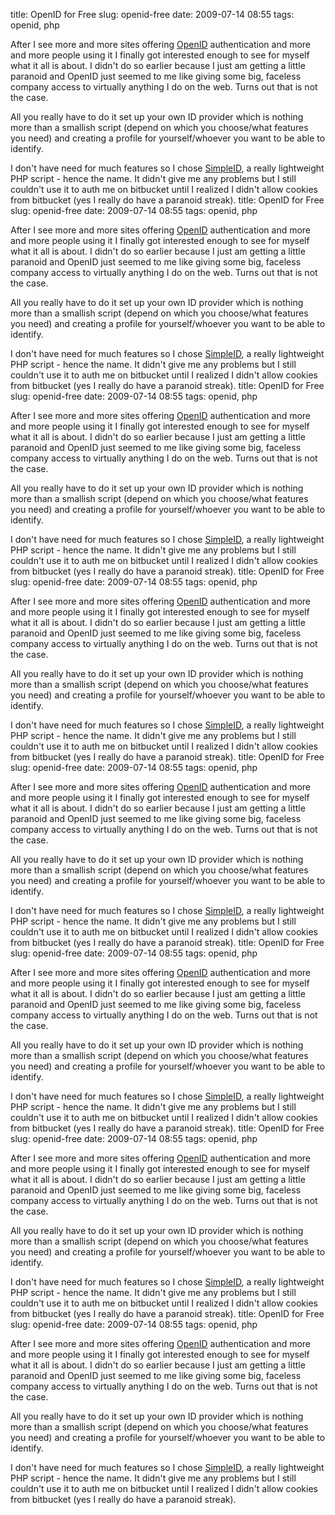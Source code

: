title: OpenID for Free
slug: openid-free
date: 2009-07-14 08:55
tags: openid, php

After I see more and more sites offering [OpenID](http://openid.net/) authentication and more and more people using it I finally got interested enough to see for myself what it all is about. I didn't do so earlier because I just am getting a little paranoid and OpenID just seemed to me like giving some big, faceless company access to virtually anything I do on the web. Turns out that is not the case.

All you really have to do it set up your own ID provider which is nothing more than a smallish script (depend on which you choose/what features you need) and creating a profile for yourself/whoever you want to be able to identify.

I don't have need for much features so I chose [SimpleID](http://simpleid.sourceforge.net/), a really lightweight PHP script - hence the name. It didn't give me any problems but I still couldn't use it to auth me on bitbucket until I realized I didn't allow cookies from bitbucket (yes I really do have a paranoid streak).
title: OpenID for Free
slug: openid-free
date: 2009-07-14 08:55
tags: openid, php

After I see more and more sites offering [OpenID](http://openid.net/) authentication and more and more people using it I finally got interested enough to see for myself what it all is about. I didn't do so earlier because I just am getting a little paranoid and OpenID just seemed to me like giving some big, faceless company access to virtually anything I do on the web. Turns out that is not the case.

All you really have to do it set up your own ID provider which is nothing more than a smallish script (depend on which you choose/what features you need) and creating a profile for yourself/whoever you want to be able to identify.

I don't have need for much features so I chose [SimpleID](http://simpleid.sourceforge.net/), a really lightweight PHP script - hence the name. It didn't give me any problems but I still couldn't use it to auth me on bitbucket until I realized I didn't allow cookies from bitbucket (yes I really do have a paranoid streak).
title: OpenID for Free
slug: openid-free
date: 2009-07-14 08:55
tags: openid, php

After I see more and more sites offering [OpenID](http://openid.net/) authentication and more and more people using it I finally got interested enough to see for myself what it all is about. I didn't do so earlier because I just am getting a little paranoid and OpenID just seemed to me like giving some big, faceless company access to virtually anything I do on the web. Turns out that is not the case.

All you really have to do it set up your own ID provider which is nothing more than a smallish script (depend on which you choose/what features you need) and creating a profile for yourself/whoever you want to be able to identify.

I don't have need for much features so I chose [SimpleID](http://simpleid.sourceforge.net/), a really lightweight PHP script - hence the name. It didn't give me any problems but I still couldn't use it to auth me on bitbucket until I realized I didn't allow cookies from bitbucket (yes I really do have a paranoid streak).
title: OpenID for Free
slug: openid-free
date: 2009-07-14 08:55
tags: openid, php

After I see more and more sites offering [OpenID](http://openid.net/) authentication and more and more people using it I finally got interested enough to see for myself what it all is about. I didn't do so earlier because I just am getting a little paranoid and OpenID just seemed to me like giving some big, faceless company access to virtually anything I do on the web. Turns out that is not the case.

All you really have to do it set up your own ID provider which is nothing more than a smallish script (depend on which you choose/what features you need) and creating a profile for yourself/whoever you want to be able to identify.

I don't have need for much features so I chose [SimpleID](http://simpleid.sourceforge.net/), a really lightweight PHP script - hence the name. It didn't give me any problems but I still couldn't use it to auth me on bitbucket until I realized I didn't allow cookies from bitbucket (yes I really do have a paranoid streak).
title: OpenID for Free
slug: openid-free
date: 2009-07-14 08:55
tags: openid, php

After I see more and more sites offering [OpenID](http://openid.net/) authentication and more and more people using it I finally got interested enough to see for myself what it all is about. I didn't do so earlier because I just am getting a little paranoid and OpenID just seemed to me like giving some big, faceless company access to virtually anything I do on the web. Turns out that is not the case.

All you really have to do it set up your own ID provider which is nothing more than a smallish script (depend on which you choose/what features you need) and creating a profile for yourself/whoever you want to be able to identify.

I don't have need for much features so I chose [SimpleID](http://simpleid.sourceforge.net/), a really lightweight PHP script - hence the name. It didn't give me any problems but I still couldn't use it to auth me on bitbucket until I realized I didn't allow cookies from bitbucket (yes I really do have a paranoid streak).
title: OpenID for Free
slug: openid-free
date: 2009-07-14 08:55
tags: openid, php

After I see more and more sites offering [OpenID](http://openid.net/) authentication and more and more people using it I finally got interested enough to see for myself what it all is about. I didn't do so earlier because I just am getting a little paranoid and OpenID just seemed to me like giving some big, faceless company access to virtually anything I do on the web. Turns out that is not the case.

All you really have to do it set up your own ID provider which is nothing more than a smallish script (depend on which you choose/what features you need) and creating a profile for yourself/whoever you want to be able to identify.

I don't have need for much features so I chose [SimpleID](http://simpleid.sourceforge.net/), a really lightweight PHP script - hence the name. It didn't give me any problems but I still couldn't use it to auth me on bitbucket until I realized I didn't allow cookies from bitbucket (yes I really do have a paranoid streak).
title: OpenID for Free
slug: openid-free
date: 2009-07-14 08:55
tags: openid, php

After I see more and more sites offering [OpenID](http://openid.net/) authentication and more and more people using it I finally got interested enough to see for myself what it all is about. I didn't do so earlier because I just am getting a little paranoid and OpenID just seemed to me like giving some big, faceless company access to virtually anything I do on the web. Turns out that is not the case.

All you really have to do it set up your own ID provider which is nothing more than a smallish script (depend on which you choose/what features you need) and creating a profile for yourself/whoever you want to be able to identify.

I don't have need for much features so I chose [SimpleID](http://simpleid.sourceforge.net/), a really lightweight PHP script - hence the name. It didn't give me any problems but I still couldn't use it to auth me on bitbucket until I realized I didn't allow cookies from bitbucket (yes I really do have a paranoid streak).
title: OpenID for Free
slug: openid-free
date: 2009-07-14 08:55
tags: openid, php

After I see more and more sites offering [OpenID](http://openid.net/) authentication and more and more people using it I finally got interested enough to see for myself what it all is about. I didn't do so earlier because I just am getting a little paranoid and OpenID just seemed to me like giving some big, faceless company access to virtually anything I do on the web. Turns out that is not the case.

All you really have to do it set up your own ID provider which is nothing more than a smallish script (depend on which you choose/what features you need) and creating a profile for yourself/whoever you want to be able to identify.

I don't have need for much features so I chose [SimpleID](http://simpleid.sourceforge.net/), a really lightweight PHP script - hence the name. It didn't give me any problems but I still couldn't use it to auth me on bitbucket until I realized I didn't allow cookies from bitbucket (yes I really do have a paranoid streak).
